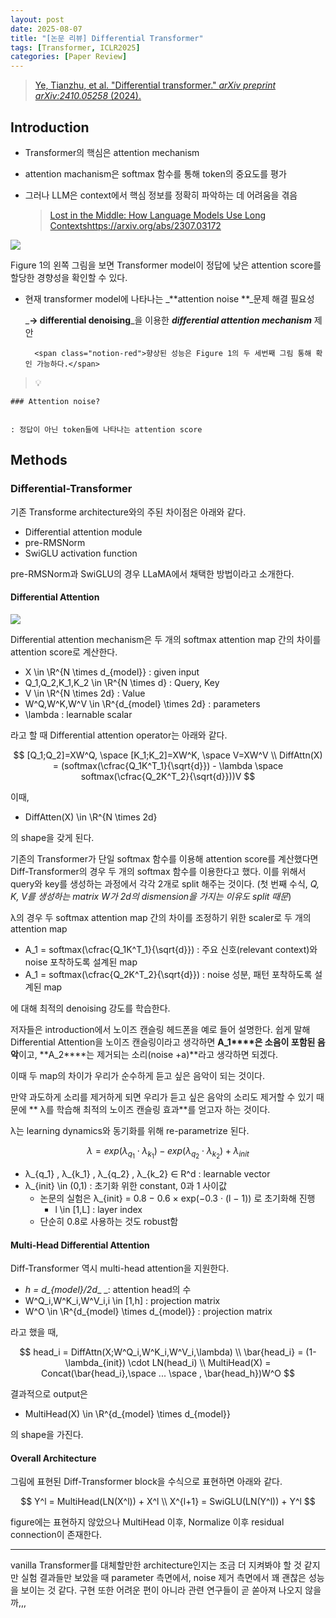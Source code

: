```yaml
---
layout: post
date: 2025-08-07
title: "[논문 리뷰] Differential Transformer"
tags: [Transformer, ICLR2025]
categories: [Paper Review]
---
```


> [Ye, Tianzhu, et al. "Differential transformer." ](https://arxiv.org/abs/2410.05258)[_arXiv preprint arXiv:2410.05258_](https://arxiv.org/abs/2410.05258)[ (2024).](https://arxiv.org/abs/2410.05258)



## Introduction

- Transformer의 핵심은 attention mechanism
- attention machanism은 softmax 함수를 통해 token의 중요도를 평가
- 그러나 LLM은 context에서 핵심 정보를 정확히 파악하는 데 어려움을 겪음

	> [Lost in the Middle: How Language Models Use Long Contextshttps://arxiv.org/abs/2307.03172](https://arxiv.org/abs/2307.03172)


![](https://prod-files-secure.s3.us-west-2.amazonaws.com/542b861c-36a8-4051-84e5-8804b6728dba/9083ea56-691a-4752-ae26-47f403431ac8/image.png?X-Amz-Algorithm=AWS4-HMAC-SHA256&X-Amz-Content-Sha256=UNSIGNED-PAYLOAD&X-Amz-Credential=ASIAZI2LB466YULQSS4N%2F20250905%2Fus-west-2%2Fs3%2Faws4_request&X-Amz-Date=20250905T150108Z&X-Amz-Expires=3600&X-Amz-Security-Token=IQoJb3JpZ2luX2VjEA4aCXVzLXdlc3QtMiJIMEYCIQCRuw16QrhODaK5D4L1UZFRLrJZqEj5nFPMXiKAj1GZ6gIhALJGeur7z0V5mrY2r2GVZE7D4%2BQDr6TvmDkJ20zcsooeKv8DCHcQABoMNjM3NDIzMTgzODA1Igy5IIrgrh2jlQuhWKEq3APmLWhwvVkYpxL8kiiVFST6%2FFUdWiPGrNkn9hE5VDnaMqzJxX5Lb61FjkWhlnHnRG6EJTtbwQ%2F%2Bw2GTZyWWjN8ayZ2tdhk8dOgRieFMwmr6zusTHhD%2BqkGhWHEnJ1NNXwSVbTMLzckx1DYNDCanLNPT4wCOC2oVX9VO7UXed8o8JvC13Ifh4UzItEBqXRnuHwXLe5cTUOPDADtqnI7uRX7E7Tat49hBXHzVQb9XJSKZwsglFnNl7sf0ZVpI44x%2BN%2BnFrrsXNkuXXwYgSE6gDLV5FSEcj9Z8he7lNPbeeIIwBj4FOvzMcluCwu1T8tAJ%2Bos6km9BhIc4vlySeUOyPkV9nS7ON2Pi1It3bC2X%2FgEtsk%2Bxu1911ex457gYJpJ0iWAOaPywDp3KcRH1ZpEcTEfVRHR7YDk3yErwW0rcV0C0jzouiXYDZ3emMVZG3MxeGhCqpVhtf%2Fs%2BQZmM5KrSan6lB33n1KyMkKF5SFYntYVy0hkyes0C13L%2F0thwaEyDGy0Fx7Dn2iBC%2BqTcNmK7kPvoque%2FpEJdpVvMIrOCs1wBUv8LfucLeDT7qsLHq5YDZObR7G8UPV28qK6wvZOymJg%2F01LuFB%2B%2B4pnjBDxn%2Fv37PxjdDoYnkMALf%2BmgFDCA3OvFBjqkAUCzSybGrJ5kSLaPgRBF2JoO6SAWyPVv1hOtFwycM7O6TEaISi8jJWJXazNY9LzK7b9L2rZjw4IcP0bO%2Fg3B90xNwzlEVhluSbttnuCG44tAm7w02h85AE5z7f3cG4GFrYVpjYTZxuX2uzt2IIx5OycW8%2FLDaVBrl9UjZs5INDGE1aJsjdfC4iO%2FZ9YbKT8jl1kJmS%2BMjhIJ2TiOQZukumx9%2Fa1j&X-Amz-Signature=3adf2b87a05b9fe2be91e69b55a7e399263e8825881426343aa7a1eae6dd0481&X-Amz-SignedHeaders=host&x-amz-checksum-mode=ENABLED&x-id=GetObject)


Figure 1의 왼쪽 그림을 보면 Transformer model이 정답에 낮은 attention score를 할당한 경향성을 확인할 수 있다.

- 현재 transformer model에 나타나는 _**attention noise **_문제 해결 필요성

	_**→ differential denoising**_을 이용한 _**differential attention mechanism**_ 제안


		<span class="notion-red">향상된 성능은 Figure 1의 두 세번째 그림 통해 확인 가능하다.</span>


> 💡 


	### Attention noise?


	: 정답이 아닌 token들에 나타나는 attention score



## Methods



### Differential-Transformer


기존 Transforme architecture와의 주된 차이점은 아래와 같다.

- Differential attention module
- pre-RMSNorm
- SwiGLU activation function

pre-RMSNorm과 SwiGLU의 경우 LLaMA에서 채택한 방법이라고 소개한다.



#### Differential Attention


![](https://prod-files-secure.s3.us-west-2.amazonaws.com/542b861c-36a8-4051-84e5-8804b6728dba/116d70b2-1963-4810-9167-f4c7d8a06e8f/image.png?X-Amz-Algorithm=AWS4-HMAC-SHA256&X-Amz-Content-Sha256=UNSIGNED-PAYLOAD&X-Amz-Credential=ASIAZI2LB466YULQSS4N%2F20250905%2Fus-west-2%2Fs3%2Faws4_request&X-Amz-Date=20250905T150108Z&X-Amz-Expires=3600&X-Amz-Security-Token=IQoJb3JpZ2luX2VjEA4aCXVzLXdlc3QtMiJIMEYCIQCRuw16QrhODaK5D4L1UZFRLrJZqEj5nFPMXiKAj1GZ6gIhALJGeur7z0V5mrY2r2GVZE7D4%2BQDr6TvmDkJ20zcsooeKv8DCHcQABoMNjM3NDIzMTgzODA1Igy5IIrgrh2jlQuhWKEq3APmLWhwvVkYpxL8kiiVFST6%2FFUdWiPGrNkn9hE5VDnaMqzJxX5Lb61FjkWhlnHnRG6EJTtbwQ%2F%2Bw2GTZyWWjN8ayZ2tdhk8dOgRieFMwmr6zusTHhD%2BqkGhWHEnJ1NNXwSVbTMLzckx1DYNDCanLNPT4wCOC2oVX9VO7UXed8o8JvC13Ifh4UzItEBqXRnuHwXLe5cTUOPDADtqnI7uRX7E7Tat49hBXHzVQb9XJSKZwsglFnNl7sf0ZVpI44x%2BN%2BnFrrsXNkuXXwYgSE6gDLV5FSEcj9Z8he7lNPbeeIIwBj4FOvzMcluCwu1T8tAJ%2Bos6km9BhIc4vlySeUOyPkV9nS7ON2Pi1It3bC2X%2FgEtsk%2Bxu1911ex457gYJpJ0iWAOaPywDp3KcRH1ZpEcTEfVRHR7YDk3yErwW0rcV0C0jzouiXYDZ3emMVZG3MxeGhCqpVhtf%2Fs%2BQZmM5KrSan6lB33n1KyMkKF5SFYntYVy0hkyes0C13L%2F0thwaEyDGy0Fx7Dn2iBC%2BqTcNmK7kPvoque%2FpEJdpVvMIrOCs1wBUv8LfucLeDT7qsLHq5YDZObR7G8UPV28qK6wvZOymJg%2F01LuFB%2B%2B4pnjBDxn%2Fv37PxjdDoYnkMALf%2BmgFDCA3OvFBjqkAUCzSybGrJ5kSLaPgRBF2JoO6SAWyPVv1hOtFwycM7O6TEaISi8jJWJXazNY9LzK7b9L2rZjw4IcP0bO%2Fg3B90xNwzlEVhluSbttnuCG44tAm7w02h85AE5z7f3cG4GFrYVpjYTZxuX2uzt2IIx5OycW8%2FLDaVBrl9UjZs5INDGE1aJsjdfC4iO%2FZ9YbKT8jl1kJmS%2BMjhIJ2TiOQZukumx9%2Fa1j&X-Amz-Signature=76642ac7be2ab30cca1e9e416d502b4f1894982936b98efb4cf5136242793ace&X-Amz-SignedHeaders=host&x-amz-checksum-mode=ENABLED&x-id=GetObject)


Differential attention mechanism은 두 개의 softmax attention map 간의 차이를 attention score로 계산한다.

- X \in \R^{N \times d\_{model}} : given input
- Q\_1,Q\_2,K\_1,K\_2 \in \R^{N \times d} : Query, Key
- V \in \R^{N \times 2d} : Value
- W^Q,W^K,W^V \in \R^{d\_{model} \times 2d} : parameters
- \lambda : learnable scalar

라고 할 때 Differential attention operator는 아래와 같다.


$$
[Q_1;Q_2]=XW^Q, \space [K_1;K_2]=XW^K, \space V=XW^V \\
DiffAttn(X) = (softmax(\cfrac{Q_1K^T_1}{\sqrt{d}}) - \lambda \space softmax(\cfrac{Q_2K^T_2}{\sqrt{d}}))V
$$


이때,

- DiffAtten(X) \in \R^{N \times 2d}

의 shape을 갖게 된다.


기존의 Transformer가 단일 softmax 함수를 이용해 attention score를 계산했다면 Diff-Transformer의 경우 두 개의 softmax 함수를 이용한다고 했다. 이를 위해서 query와 key를 생성하는 과정에서 각각 2개로 split 해주는 것이다. <span class="notion-red">(첫 번째 수식, </span><span class="notion-red">_Q, K, V를 생성하는 matrix W가 2d의 dismension을 가지는 이유도 split 때문_</span><span class="notion-red">)</span>


 λ의 경우 두 softmax attention map 간의 차이를 조정하기 위한 scaler로 두 개의 attention map

- A\_1 = softmax(\cfrac{Q\_1K^T\_1}{\sqrt{d}}) : 주요 신호(relevant context)와 noise 포착하도록 설계된 map
- A\_1 = softmax(\cfrac{Q\_2K^T\_2}{\sqrt{d}}) : noise 성분, 패턴 포착하도록 설계된 map 

에 대해 최적의 denoising 강도를 학습한다.


저자들은 introduction에서 노이즈 캔슬링 헤드폰을 예로 들어 설명한다. 쉽게 말해 Differential Attention을 노이즈 캔슬링이라고 생각하면 **A\_1****은 소음이 포함된 음악**이고, **A\_2****는 제거되는 소리(noise +a)**라고 생각하면 되겠다. 


이때 두 map의 차이가 우리가 순수하게 듣고 싶은 음악이 되는 것이다. 


만약 과도하게 소리를 제거하게 되면 우리가 듣고 싶은 음악의 소리도 제거할 수 있기 때문에 ** λ를 학습해 최적의 노이즈 캔슬링 효과**를 얻고자 하는 것이다.


λ는 learning dynamics와 동기화를 위해 re-parametrize 된다.


$$
\lambda = exp(\lambda_{q_1} \cdot \lambda_{k_1}) - exp(\lambda_{q_2} \cdot \lambda_{k_2}) + \lambda_{init}
$$

- λ\_{q\_1} , λ\_{k\_1} , λ\_{q\_2} , λ\_{k\_2} ∈ R^d : learnable vector
- λ\_{init} \in (0,1) : 초기화 위한 constant, 0과 1 사이값
	- 논문의 실험은 λ\_{init} = 0.8 − 0.6 × exp(−0.3 · (l − 1)) 로 초기화해 진행
		- l \in [1,L] : layer index
	- 단순히 0.8로 사용하는 것도 robust함


#### **Multi-Head Differential Attention**


Diff-Transformer 역시 multi-head attention을 지원한다.

- _h = d\_{model}/2d__ _: attention head의 수
- W^Q\_i,W^K\_i,W^V\_i,i \in [1,h] : projection matrix
- W^O \in \R^{d\_{model} \times d\_{model}} : projection matrix

라고 했을 때,


$$
head_i = DiffAttn(X;W^Q_i,W^K_i,W^V_i,\lambda) \\
\bar{head_i} = (1-\lambda_{init}) \cdot LN(head_i) \\
MultiHead(X) = Concat(\bar{head_i},\space ... \space , \bar{head_h})W^O
$$


결과적으로 output은

- MultiHead(X) \in \R^{d\_{model} \times d\_{model}}

의 shape을 가진다.



#### Overall Architecture


그림에 표현된 Diff-Transformer block을 수식으로 표현하면 아래와 같다.


$$
Y^l = MultiHead(LN(X^l)) + X^l \\
X^{l+1} = SwiGLU(LN(Y^l)) + Y^l
$$


figure에는 표현하지 않았으나 MultiHead 이후, Normalize 이후 residual connection이 존재한다.


---


vanilla Transformer를 대체할만한 architecture인지는 조금 더 지켜봐야 할 것 같지만 실험 결과들만 보았을 때 parameter 측면에서, noise 제거 측면에서 꽤 괜찮은 성능을 보이는 것 같다. 구현 또한 어려운 편이 아니라 관련 연구들이 곧 쏟아져 나오지 않을까,,,

